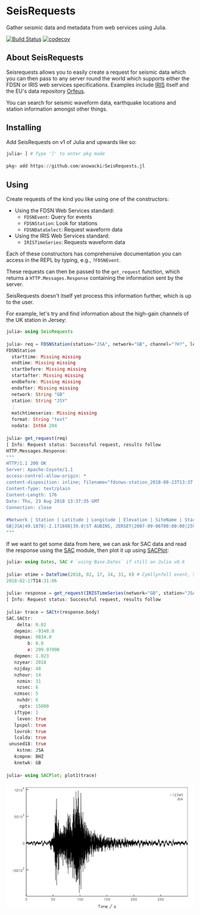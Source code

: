 # SeisRequests

Gather seismic data and metadata from web services using Julia.

[![Build Status](https://github.com/anowacki/SeisRequests.jl/workflows/CI/badge.svg)](https://github.com/anowacki/SeisRequests.jl/actions)
[![codecov](https://codecov.io/gh/anowacki/SeisRequests.jl/branch/master/graph/badge.svg?token=d0ePcA1m54)](https://codecov.io/gh/anowacki/SeisRequests.jl)

## About SeisRequests

Seisrequests allows you to easily create a request for seismic data which you
can then pass to any server round the world which supports either the FDSN
or IRIS web services specifications.  Examples include [IRIS](https://iris.edu)
itself and the EU's data repository [Orfeus](https://www.orfeus-eu.org).

You can search for seismic waveform data, earthquake locations and station
information amongst other things.

## Installing

Add SeisRequests on v1 of Julia and upwards like so:

```julia
julia> ] # Type ']' to enter pkg mode

pkg> add https://github.com/anowacki/SeisRequests.jl
```

## Using

Create requests of the kind you like using one of the constructors:

- Using the FDSN Web Services standard:
  - `FDSNEvent`: Query for events
  - `FDSNStation`: Look for stations
  - `FDSNDataSelect`: Request waveform data
- Using the IRIS Web Services standard:
  - `IRISTimeSeries`: Requests waveform data

Each of these constructors has comprehensive documentation you can access
in the REPL by typing, e.g., `?FDSNEvent`.

These requests can then be passed to the `get_request` function, which returns
a `HTTP.Messages.Response` containing the information sent by the server.

SeisRequests doesn't itself yet process this information further, which is
up to the user.

For example, let's try and find information about the high-gain channels of
the UK station in Jersey:

```julia
julia> using SeisRequests

julia> req = FDSNStation(station="JSA", network="GB", channel="?H?", level="channel", format="text")
FDSNStation
  starttime: Missing missing
  endtime: Missing missing
  startbefore: Missing missing
  startafter: Missing missing
  endbefore: Missing missing
  endafter: Missing missing
  network: String "GB"
  station: String "JSY"
  ⋮
  matchtimeseries: Missing missing
  format: String "text"
  nodata: Int64 204

julia> get_request(req)
[ Info: Request status: Successful request, results follow
HTTP.Messages.Response:
"""
HTTP/1.1 200 OK
Server: Apache-Coyote/1.1
access-control-allow-origin: *
content-disposition: inline; filename="fdsnws-station_2018-08-23T13:37:35Z.txt"
Content-Type: text/plain
Content-Length: 176
Date: Thu, 23 Aug 2018 13:37:35 GMT
Connection: close

#Network | Station | Latitude | Longitude | Elevation | SiteName | StartTime | EndTime 
GB|JSA|49.1878|-2.171698|39.0|ST AUBINS, JERSEY|2007-09-06T00:00:00|2599-12-31T23:59:59
"""
```

If we want to get some data from here, we can ask for SAC data and read
the response using the [SAC](https://github.com/anowacki/SAC.jl) module,
then plot it up using [SACPlot](https://github.com/anowacki/SACPlot.jl):

```julia
julia> using Dates, SAC # `using Base.Dates` if still on Julia v0.6

julia> otime = DateTime(2018, 02, 17, 14, 31, 6) # Cymllynfell event, South Wales
2018-02-17T14:31:06

julia> response = get_request(IRISTimeSeries(network="GB", station="JSA", location="--", channel="BHZ", starttime=otime, endtime=otime+Minute(5), output="sacbb"));
[ Info: Request status: Successful request, results follow

julia> trace = SACtr(response.body)
SAC.SACtr:
    delta: 0.02
   depmin: -9348.0
   depmax: 9834.0
        b: 0.0
        e: 299.97998
   depmen: 1.023
   nzyear: 2018
   nzjday: 48
   nzhour: 14
    nzmin: 31
    nzsec: 6
   nzmsec: 5
    nvhdr: 6
     npts: 15000
   iftype: 1
    leven: true
   lpspol: true
   lovrok: true
   lcalda: true
 unused18: true
    kstnm: JSA
   kcmpnm: BHZ
   knetwk: GB

julia> using SACPlot; plot1(trace)
```
![Cwmllynfell 2018-02-17 seismic event recorded at JSA, Jersey](docs/images/Cwmllynfell_JSA.png)
